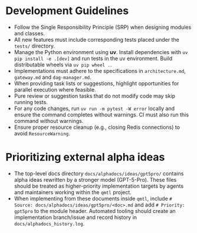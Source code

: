 # Development Guidelines

- Follow the Single Responsibility Principle (SRP) when designing modules and classes.
- All new features must include corresponding tests placed under the `tests/` directory.
- Manage the Python environment using **uv**. Install dependencies with
  `uv pip install -e .[dev]` and run tests in the uv environment. Build
  distributable wheels via `uv pip wheel .`.
- Implementations must adhere to the specifications in `architecture.md`,
  `gateway.md` and `dag-manager.md`.
- When providing task lists or suggestions, highlight opportunities for
  parallel execution where feasible.
- Pure review or suggestion tasks that do not modify code may skip running tests.
- For any code changes, run `uv run -m pytest -W error` locally and ensure the command completes without warnings. CI must also run this command without warnings.
- Ensure proper resource cleanup (e.g., closing Redis connections) to avoid `ResourceWarning`.

# Prioritizing external alpha ideas

- The top-level docs directory `docs/alphadocs/ideas/gpt5pro/` contains alpha ideas rewritten by a stronger model (GPT-5-Pro). These files should be treated as higher-priority implementation targets by agents and maintainers working within the `qmtl` project.
- When implementing from these documents inside `qmtl`, include `# Source: docs/alphadocs/ideas/gpt5pro/<doc>.md` and add `# Priority: gpt5pro` to the module header. Automated tooling should create an implementation branch/issue and record history in `docs/alphadocs_history.log`.
